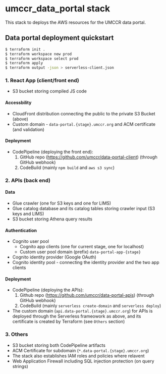 # umccr_data_portal stack

This stack to deploys the AWS resources for the UMCCR data portal.

## Data portal deployment quickstart

```bash
$ terraform init .
$ terraform workspace new prod
$ terraform workspace select prod
$ terraform apply
$ terraform output -json > serverless-client.json
```

### 1. React App (client/front end)

- S3 bucket storing compiled JS code

#### Accessbility

- CloudFront distribution connecting the public to the private S3 Bucket (above)
- Custom domain - `data-portal.{stage}.umccr.org` and ACM certificate (and validation)

#### Deployment

- CodePipeline (deploying the front end): 
   1. GitHub repo (https://github.com/umccr/data-portal-client) (through GitHub webhook)
   2. CodeBuild (mainly `npm build` and `aws s3 sync`)

### 2. APIs (back end)

#### Data
- Glue crawler (one for S3 keys and one for LIMS)
- Glue catalog database and its catalog tables storing crawler input (S3 keys and LIMS)
- S3 bucket storing Athena query results

#### Authentication
- Cognito user pool
  - Cognito app clients (one for current stage, one for localhost)
  - Custom user pool domain (prefix) `data-portal-app-{stage}`
- Cognito identity provider (Google OAuth)
- Cognito identity pool - connecting the identity provider and the two app clients

#### Deployment

- CodePipeline (deploying the APIs): 
    1. Github repo (https://github.com/umccr/data-portal-apis) (through GitHub webhook)
    2. CodeBuild (mainly `serverless create-domain` and `serverless deploy`)
- The custom domain (`api.data-portal.{stage}.umccr.org`) for APIs is deployed through the Serverless frameowork as above, and its certificate is created by Terraform
(see `Others` section)

### 3. Others

- S3 bucket storing both CodePipeline artifacts
- ACM Certificate for subdomain (`*.data-portal.{stage}.umccr.org`)
- The stack also establishes IAM roles and policies where relavent
- Web Application Firewall including SQL injection protection (on query strings)